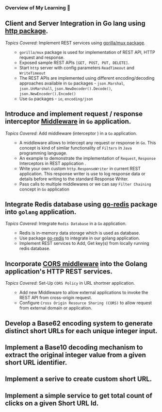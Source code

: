 
[comment]: <> (This file is to log the topics leraned in `Go` programming on each example)

### Overview of My Learning 📘 ###

## Client and Server Integration in Go lang using [http package](https://pkg.go.dev/net/http). ##

<i>Topics Covered</i>: Implement REST services using [gorilla/mux package](https://pkg.go.dev/github.com/gorilla/mux#section-readme).

<ol>

- `gorilla/mux` package is used for implementation of REST API, HTTP request and response.
- Exposed sample REST APIs `[GET, POST, PUT, DELETE]`.
- Start `http` server with config parameters `ReadTimeout` and `WriteTimeout` 
- The REST APIs are implemented using different encoding/decoding approaches available in `Go` packages - `json.Marshal`, `json.UnMarshall`, `json.NewDecoder().Decode()`, `json.NewEncoder().Encode()`
- Use `Go` packages - `io`, `encoding/json`

</ol>

## Introduce and implement request / response interceptor [Middleware](https://pkg.go.dev/golang.org/x/pkgsite/internal/middleware) in `Go` application. ##

<i>Topics Covered</i>: Add middleware (interceptor ) in a `Go` application.

<ol>

- A middleware allows to intercept any request or response in `Go`. This concept is kind of
similar functionality of `Filters` in `Java` programming language. 
- An example to demonstrate the implementation of `Request`, `Response` Interceptors in REST application .
- Write your own custom `http.ResponseWriter` in current REST application. This response writer is
use to log response data or details before writing to the standard Response Writer. 
- Pass calls to multiple middlewares or we can say `Filter Chaining` concept in `Go` application

</ol>

## Integrate Redis database using [go-redis](https://github.com/redis/go-redis) package into `golang` application. ##

<i>Topics Covered</i>: Integrate `Redis Database` in a `Go` application.

<ol>

- Redis is in-memory data storage which is used as database. 
- Use package [go-redis](https://github.com/redis/go-redis) to integrate in our golang application.
- Implement REST services to Add, Get key(s) from locally running redis database.

</ol>

## Incorporate [CORS middleware](https://pkg.go.dev/github.com/rs/cors) into the Golang application's HTTP REST services. ##

<i>Topics Covered</i>: Set-Up `CORS Policy` in URL shortner application.

<ol>

- Add new Middleware to allow external applications to invoke the REST API from cross-origin request. 
- Configure `Cross Origin Resource Sharing (CORS)` to allow request from external domain or application.

</ol>

## Develop a Base62 encoding system to generate distinct short URLs for each unique integer input. ##

## Implement a Base10 decoding mechanism to extract the original integer value from a given short URL identifier. ##

## Implement a serive to create custom short URL. ##

## Implement a simple service to get total count of clicks on a given Short URL Id. ##
